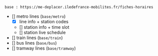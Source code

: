 ``base : https://me-deplacer.iledefrance-mobilites.fr/fiches-horaires``

- [] metro lines (``base/metro``)
    - [x] line info + station codes
    - [] station info + time slot
    - [] station live schedule
- [] train lines (``base/train``)
- [] bus lines (``base/bus``)
- [] tramway lines (``base/tramway``)